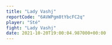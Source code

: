 ```yaml
---
title: "Lady Vashj"
reportCode: "6AVWPgm8tYbcFC2q"
player: "Sté"
fight: "Lady Vashj"
date: 2021-10-20T19:00:04.987000+00:00
---
```

